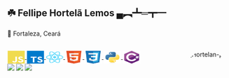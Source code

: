 ## ☘️ Fellipe Hortelã Lemos    ▄︻┻═┳一 

📍 Fortaleza, Ceará
<div align="center">
  <a href="https://github.com/rafaballerini">
</div>

<div style="display: inline_block"><br>
  <img align="center" alt="Hortelan-Js" height="30" width="40" src="https://raw.githubusercontent.com/devicons/devicon/master/icons/javascript/javascript-plain.svg">
  <img align="center" alt="Hortelan-Ts" height="30" width="40" src="https://raw.githubusercontent.com/devicons/devicon/master/icons/typescript/typescript-plain.svg">
  <img align="center" alt="Hortelan-React" height="30" width="40" src="https://raw.githubusercontent.com/devicons/devicon/master/icons/react/react-original.svg">
  <img align="center" alt="Hortelan-HTML" height="30" width="40" src="https://raw.githubusercontent.com/devicons/devicon/master/icons/html5/html5-original.svg">
  <img align="center" alt="Hortelan-CSS" height="30" width="40" src="https://raw.githubusercontent.com/devicons/devicon/master/icons/css3/css3-original.svg">
  <img align="center" alt="Hortelan-Python" height="30" width="40" src="https://raw.githubusercontent.com/devicons/devicon/master/icons/python/python-original.svg">
  <img align="center" alt="Hortelan-Csharp" height="30" width="40" src="https://raw.githubusercontent.com/devicons/devicon/master/icons/csharp/csharp-original.svg">
  <img align="right" alt="Hortelan-pic" height="150" style="border-radius:50px;" src=https://p16-va.topbuzzcdn.com/origin/tos-maliva-v-fd1ba0-us/6a7bfa9014f34dadba75f660da71f411>
 
</div>


<div> 
  <a href="https://www.youtube.com/@HortelanVtnc" target="_blank"><img src="https://img.shields.io/badge/YouTube-FF0000?style=for-the-badge&logo=youtube&logoColor=white" target="_blank"></a>
  <a href="https://instagram.com/hortelanzin" target="_blank"><img src="https://img.shields.io/badge/-Instagram-%23E4405F?style=for-the-badge&logo=instagram&logoColor=white" target="_blank"></a>
<a href = "FellipeHortela@mailfence.com"><img src="https://img.shields.io/badge/-Gmail-%23333?style=for-the-badge&logo=gmail&logoColor=white" target="_blank"></a>

</div>
